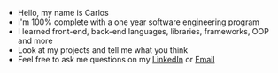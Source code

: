 - Hello, my name is Carlos
- I'm 100% complete with a one year software engineering program
- I learned front-end, back-end languages, libraries, frameworks, OOP and more
- Look at my projects and tell me what you think
- Feel free to ask me questions on my [LinkedIn](https://www.linkedin.com/in/carlos-luevano/) or [Email](dm.carlosluevano@gmail.com)
